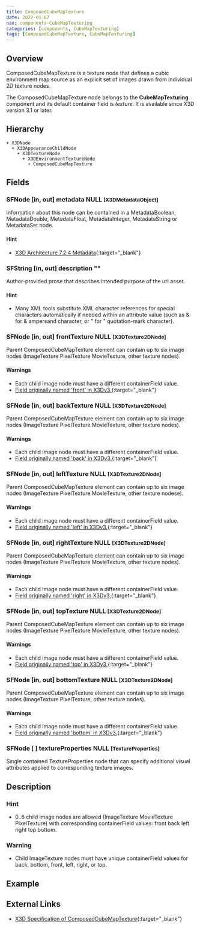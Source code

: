 ```yaml
---
title: ComposedCubeMapTexture
date: 2022-01-07
nav: components-CubeMapTexturing
categories: [components, CubeMapTexturing]
tags: [ComposedCubeMapTexture, CubeMapTexturing]
---
```

<style>
.post h3 {
  word-spacing: 0.2em;
}
</style>

## Overview

ComposedCubeMapTexture is a texture node that defines a cubic environment map source as an explicit set of images drawn from individual 2D texture nodes.

The ComposedCubeMapTexture node belongs to the **CubeMapTexturing** component and its default container field is *texture.* It is available since X3D version 3.1 or later.

## Hierarchy

```
+ X3DNode
  + X3DAppearanceChildNode
    + X3DTextureNode
      + X3DEnvironmentTextureNode
        + ComposedCubeMapTexture
```

## Fields

### SFNode [in, out] **metadata** NULL <small>[X3DMetadataObject]</small>

Information about this node can be contained in a MetadataBoolean, MetadataDouble, MetadataFloat, MetadataInteger, MetadataString or MetadataSet node.

#### Hint

- [X3D Architecture 7.2.4 Metadata](https://www.web3d.org/specifications/X3Dv4Draft/ISO-IEC19775-1v4-CD1/Part01/components/core.html#Metadata){:target="_blank"}

### SFString [in, out] **description** ""

Author-provided prose that describes intended purpose of the url asset.

#### Hint

- Many XML tools substitute XML character references for special characters automatically if needed within an attribute value (such as &#38; for & ampersand character, or &#34; for " quotation-mark character).

### SFNode [in, out] **frontTexture** NULL <small>[X3DTexture2DNode]</small>

Parent ComposedCubeMapTexture element can contain up to six image nodes (ImageTexture PixelTexture MovieTexture, other texture nodes).

#### Warnings

- Each child image node must have a different containerField value.
- [Field originally named 'front' in X3Dv3.](https://www.web3d.org/x3d/content/examples/X3dSceneAuthoringHints.html#fieldNameChanges){:target="_blank"}

### SFNode [in, out] **backTexture** NULL <small>[X3DTexture2DNode]</small>

Parent ComposedCubeMapTexture element can contain up to six image nodes (ImageTexture PixelTexture MovieTexture, other texture nodes).

#### Warnings

- Each child image node must have a different containerField value.
- [Field originally named 'back' in X3Dv3.](https://www.web3d.org/x3d/content/examples/X3dSceneAuthoringHints.html#fieldNameChanges){:target="_blank"}

### SFNode [in, out] **leftTexture** NULL <small>[X3DTexture2DNode]</small>

Parent ComposedCubeMapTexture element can contain up to six image nodes (ImageTexture PixelTexture MovieTexture, other texture nodese).

#### Warnings

- Each child image node must have a different containerField value.
- [Field originally named 'left' in X3Dv3.](https://www.web3d.org/x3d/content/examples/X3dSceneAuthoringHints.html#fieldNameChanges){:target="_blank"}

### SFNode [in, out] **rightTexture** NULL <small>[X3DTexture2DNode]</small>

Parent ComposedCubeMapTexture element can contain up to six image nodes (ImageTexture PixelTexture MovieTexture, other texture nodes).

#### Warnings

- Each child image node must have a different containerField value.
- [Field originally named 'right' in X3Dv3.](https://www.web3d.org/x3d/content/examples/X3dSceneAuthoringHints.html#fieldNameChanges){:target="_blank"}

### SFNode [in, out] **topTexture** NULL <small>[X3DTexture2DNode]</small>

Parent ComposedCubeMapTexture element can contain up to six image nodes (ImageTexture PixelTexture MovieTexture, other texture nodes).

#### Warnings

- Each child image node must have a different containerField value.
- [Field originally named 'top' in X3Dv3.](https://www.web3d.org/x3d/content/examples/X3dSceneAuthoringHints.html#fieldNameChanges){:target="_blank"}

### SFNode [in, out] **bottomTexture** NULL <small>[X3DTexture2DNode]</small>

Parent ComposedCubeMapTexture element can contain up to six image nodes (ImageTexture PixelTexture, other texture nodes).

#### Warnings

- Each child image node must have a different containerField value.
- [Field originally named 'bottom' in X3Dv3.](https://www.web3d.org/x3d/content/examples/X3dSceneAuthoringHints.html#fieldNameChanges){:target="_blank"}

### SFNode [ ] **textureProperties** NULL <small>[TextureProperties]</small>

Single contained TextureProperties node that can specify additional visual attributes applied to corresponding texture images.

## Description

### Hint

- 0..6 child image nodes are allowed (ImageTexture MovieTexture PixelTexture) with corresponding containerField values: front back left right top bottom.

### Warning

- Child ImageTexture nodes must have unique containerField values for back, bottom, front, left, right, or top.

## Example

<x3d-canvas src="https://create3000.github.io/media/examples/CubeMapTexturing/ComposedCubeMapTexture/ComposedCubeMapTexture.x3d" update="auto"></x3d-canvas>

## External Links

- [X3D Specification of ComposedCubeMapTexture](https://www.web3d.org/documents/specifications/19775-1/V4.0/Part01/components/environmentalTexturing.html#ComposedCubeMapTexture){:target="_blank"}

